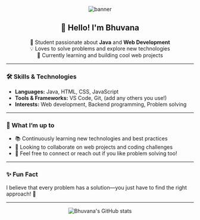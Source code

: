 <!-- Banner -->
<p align="center">
  <img src="https://capsule-render.vercel.app/api?type=waving&color=gradient&height=180&section=header&text=Hi%20there!%20I'm%20Bhuvana&fontSize=40&fontAlignY=35&desc=A%20Java%20%7C%20Web%20Development%20Student%20who%20Loves%20Problem%20Solving!&descAlignY=60" alt="banner" />
</p>

<h2 align="center">👋 Hello! I'm Bhuvana</h2>

<p align="center">
  🚀 Student passionate about <b>Java</b> and <b>Web Development</b> <br>
  💡 Loves to solve problems and explore new technologies <br>
  🌱 Currently learning and building cool web projects <br>
</p>

---

### 🛠️ Skills & Technologies

- **Languages:** Java, HTML, CSS, JavaScript
- **Tools & Frameworks:** VS Code, Git, (add any others you use!)
- **Interests:** Web development, Backend programming, Problem solving

---

### 🌱 What I’m up to

- 📚 Continuously learning new technologies and best practices
- 🤝 Looking to collaborate on web projects and coding challenges
- 💬 Feel free to connect or reach out if you like problem solving too!

---

### ✨ Fun Fact

I believe that every problem has a solution—you just have to find the right approach! 🧩

---

<p align="center">
  <img src="https://github-readme-stats.vercel.app/api?username=bhuvanale&show_icons=true&theme=radical" alt="Bhuvana's GitHub stats" />
</p>

<!-- Optionally add your social links here -->
